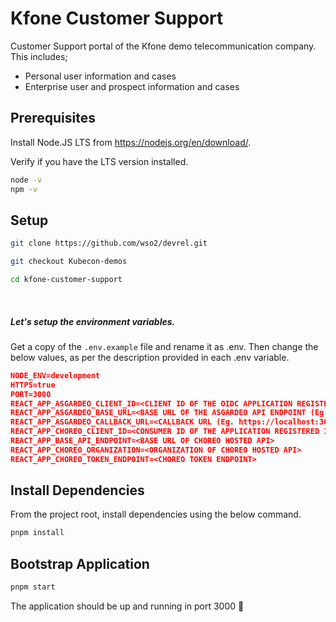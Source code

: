 # Kfone Customer Support

Customer Support portal of the Kfone demo telecommunication company. This includes;
  - Personal user information and cases
  - Enterprise user and prospect information and cases

## Prerequisites

Install Node.JS LTS from https://nodejs.org/en/download/.

Verify if you have the LTS version installed.

```bash
node -v
npm -v
```

## Setup

```bash
git clone https://github.com/wso2/devrel.git

git checkout Kubecon-demos

cd kfone-customer-support
```
&nbsp;
##### Let's setup the environment variables.

Get a copy of the `.env.example` file and rename it as .env. Then change the below values, as per the description provided in each .env variable.

```json
NODE_ENV=development
HTTPS=true
PORT=3000
REACT_APP_ASGARDEO_CLIENT_ID=<CLIENT ID OF THE OIDC APPLICATION REGISTERED IN ASGARDEO>
REACT_APP_ASGARDEO_BASE_URL=<BASE URL OF THE ASGARDEO API ENDPOINT (Eg. https://api.asgardeo.io/t/kfone)>
REACT_APP_ASGARDEO_CALLBACK_URL=<CALLBACK URL (Eg. https://localhost:3000)>
REACT_APP_CHOREO_CLIENT_ID=<CONSUMER ID OF THE APPLICATION REGISTERED IN CHOREO>
REACT_APP_BASE_API_ENDPOINT=<BASE URL OF CHOREO HOSTED API>
REACT_APP_CHOREO_ORGANIZATION=<ORGANIZATION OF CHOREO HOSTED API>
REACT_APP_CHOREO_TOKEN_ENDPOINT=<CHOREO TOKEN ENDPOINT>
```

## Install Dependencies

From the project root, install dependencies using the below command.

```bash
pnpm install
```

## Bootstrap Application

```bash
pnpm start
```

The application should be up and running in port 3000 🎉
